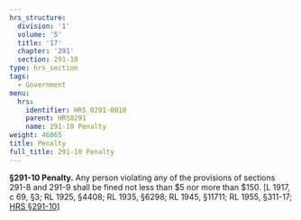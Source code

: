 ```yaml
---
hrs_structure:
  division: '1'
  volume: '5'
  title: '17'
  chapter: '291'
  section: 291-10
type: hrs_section
tags:
  - Government
menu:
  hrs:
    identifier: HRS_0291-0010
    parent: HRS0291
    name: 291-10 Penalty
weight: 46065
title: Penalty
full_title: 291-10 Penalty
---
```

**§291-10 Penalty.** Any person violating any of the provisions of sections 291-8 and 291-9 shall be fined not less than $5 nor more than $150\. [L 1917, c 69, §3; RL 1925, §4408; RL 1935, §6298; RL 1945, §11711; RL 1955, §311-17; [HRS §291-10](/title-17/chapter-291/section-291-10/)]